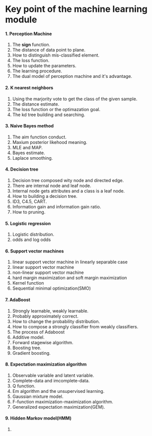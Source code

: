 # Key point of the machine learning module

#### 1. Perception Machine
1. The **sign** function.
2. The distance of data point to plane.
3. How to distinguish mis-classified element.
4. The loss function.
5. How to update the parameters.
6. The learning procedure.
7. The dual model of perception machine and it's advantage.

#### 2. K nearest neighbors
1. Using the marjority vote to get the class of the given sample.
2. The distance estimate.
3. The loss function or the optimazation goal.
4. The kd tree building and searching.

#### 3. Naive Bayes method
1. The aim function conduct.
2. Maxium posterior likehood meaning.
3. MLE and MAP.
4. Bayes estimate.
5. Laplace smoothing.

#### 4. Decision tree
1. Decision tree composed wity node and directed edge.
2. There are internal node and leaf node.
3. Internal node gets attributes and a class is a leaf node.
4. How to building a decision tree.
5. ID3, C4.5, CART.
6. Information gain and information gain ratio.
7. How to pruning.

#### 5. Logistic regression
1. Logistic distribution.
2. odds and log odds

#### 6. Support vector machines
1. linear support vector machine in linearly separable case
2. linear support vector machine
3. non-linear support vector machine
4. hard margin maximization and soft margin maximization
5. Kernel function
6. Sequential minimal optimization(SMO)

#### 7. AdaBoost
1. Strongly learnable, weakly learnable.
2. Probably approximately correct.
3. How to change the probability distribution.
4. How to compose a strongly classifier from weakly classifiers.
5. The process of Adaboost
6. Additive model.
7. Forward stagewise algorithm.
8. Boosting tree.
9. Gradient boosting.

#### 8. Expectation maximization algorithm
1. Observable variable and latent variable.
2. Complete-data and imcomplete-data.
3. Q function.
4. Em algorithm and the unsupervised learning.
5. Gaussian mixture model.
6. F-function maximization-maximization algorithm.
7. Generalized expectation maximization(GEM).

#### 9. Hidden Markov model(HMM)
1.
